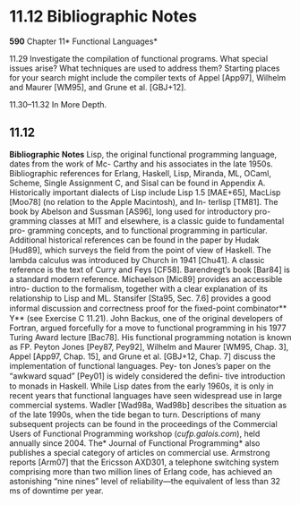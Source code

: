 # 11.12 Bibliographic Notes

**590**
Chapter 11* Functional Languages*

11.29
Investigate the compilation of functional programs. What special issues
arise? What techniques are used to address them? Starting places for your
search might include the compiler texts of Appel [App97], Wilhelm and
Maurer [WM95], and Grune et al. [GBJ+12].

11.30–11.32 In More Depth.
## 11.12

**Bibliographic Notes**
Lisp, the original functional programming language, dates from the work of Mc-
Carthy and his associates in the late 1950s. Bibliographic references for Erlang,
Haskell, Lisp, Miranda, ML, OCaml, Scheme, Single Assignment C, and Sisal can
be found in Appendix A. Historically important dialects of Lisp include Lisp
1.5 [MAE+65], MacLisp [Moo78] (no relation to the Apple Macintosh), and In-
terlisp [TM81].
The book by Abelson and Sussman [AS96], long used for introductory pro-
gramming classes at MIT and elsewhere, is a classic guide to fundamental pro-
gramming concepts, and to functional programming in particular. Additional
historical references can be found in the paper by Hudak [Hud89], which surveys
the ﬁeld from the point of view of Haskell.
The lambda calculus was introduced by Church in 1941 [Chu41]. A classic
reference is the text of Curry and Feys [CF58]. Barendregt’s book [Bar84] is a
standard modern reference. Michaelson [Mic89] provides an accessible intro-
duction to the formalism, together with a clear explanation of its relationship to
Lisp and ML. Stansifer [Sta95, Sec. 7.6] provides a good informal discussion and
correctness proof for the ﬁxed-point combinator** Y** (see Exercise C 11.21).
John Backus, one of the original developers of Fortran, argued forcefully for a
move to functional programming in his 1977 Turing Award lecture [Bac78]. His
functional programming notation is known as FP. Peyton Jones [Pey87, Pey92],
Wilhelm and Maurer [WM95, Chap. 3], Appel [App97, Chap. 15], and Grune et
al. [GBJ+12, Chap. 7] discuss the implementation of functional languages. Pey-
ton Jones’s paper on the “awkward squad” [Pey01] is widely considered the deﬁni-
tive introduction to monads in Haskell.
While Lisp dates from the early 1960s, it is only in recent years that functional
languages have seen widespread use in large commercial systems. Wadler [Wad98a,
Wad98b] describes the situation as of the late 1990s, when the tide began to turn.
Descriptions of many subsequent projects can be found in the proceedings of
the Commercial Users of Functional Programming workshop (*cufp.galois.com*),
held annually since 2004. The* Journal of Functional Programming* also publishes a
special category of articles on commercial use. Armstrong reports [Arm07] that
the Ericsson AXD301, a telephone switching system comprising more than two
million lines of Erlang code, has achieved an astonishing “nine nines” level of
reliability—the equivalent of less than 32 ms of downtime per year.

